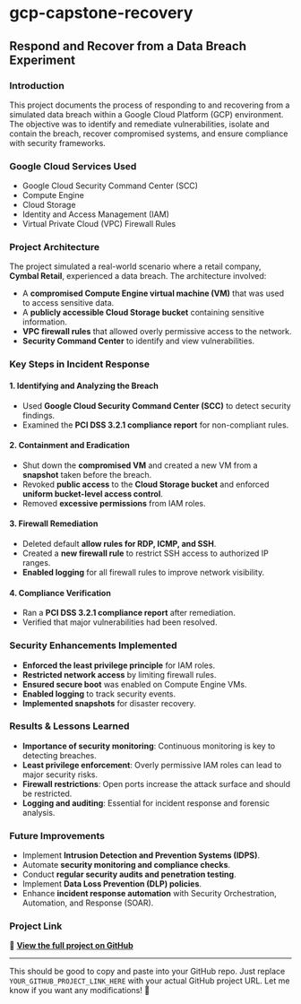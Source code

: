 # gcp-capstone-recovery

## Respond and Recover from a Data Breach Experiment  

### Introduction  

This project documents the process of responding to and recovering from a simulated data breach within a Google Cloud Platform (GCP) environment. The objective was to identify and remediate vulnerabilities, isolate and contain the breach, recover compromised systems, and ensure compliance with security frameworks.  

### Google Cloud Services Used  

- Google Cloud Security Command Center (SCC)  
- Compute Engine  
- Cloud Storage  
- Identity and Access Management (IAM)  
- Virtual Private Cloud (VPC) Firewall Rules  

### Project Architecture  

The project simulated a real-world scenario where a retail company, **Cymbal Retail**, experienced a data breach. The architecture involved:  

- A **compromised Compute Engine virtual machine (VM)** that was used to access sensitive data.  
- A **publicly accessible Cloud Storage bucket** containing sensitive information.  
- **VPC firewall rules** that allowed overly permissive access to the network.  
- **Security Command Center** to identify and view vulnerabilities.  

### Key Steps in Incident Response  

#### **1. Identifying and Analyzing the Breach**  
- Used **Google Cloud Security Command Center (SCC)** to detect security findings.  
- Examined the **PCI DSS 3.2.1 compliance report** for non-compliant rules.  

#### **2. Containment and Eradication**  
- Shut down the **compromised VM** and created a new VM from a **snapshot** taken before the breach.  
- Revoked **public access** to the **Cloud Storage bucket** and enforced **uniform bucket-level access control**.  
- Removed **excessive permissions** from IAM roles.  

#### **3. Firewall Remediation**  
- Deleted default **allow rules for RDP, ICMP, and SSH**.  
- Created a **new firewall rule** to restrict SSH access to authorized IP ranges.  
- **Enabled logging** for all firewall rules to improve network visibility.  

#### **4. Compliance Verification**  
- Ran a **PCI DSS 3.2.1 compliance report** after remediation.  
- Verified that major vulnerabilities had been resolved.  

### Security Enhancements Implemented  

- **Enforced the least privilege principle** for IAM roles.  
- **Restricted network access** by limiting firewall rules.  
- **Ensured secure boot** was enabled on Compute Engine VMs.  
- **Enabled logging** to track security events.  
- **Implemented snapshots** for disaster recovery.  

### Results & Lessons Learned  

- **Importance of security monitoring**: Continuous monitoring is key to detecting breaches.  
- **Least privilege enforcement**: Overly permissive IAM roles can lead to major security risks.  
- **Firewall restrictions**: Open ports increase the attack surface and should be restricted.  
- **Logging and auditing**: Essential for incident response and forensic analysis.  

### Future Improvements  

- Implement **Intrusion Detection and Prevention Systems (IDPS)**.  
- Automate **security monitoring and compliance checks**.  
- Conduct **regular security audits and penetration testing**.  
- Implement **Data Loss Prevention (DLP) policies**.  
- Enhance **incident response automation** with Security Orchestration, Automation, and Response (SOAR).  

### Project Link  

📌 **[View the full project on GitHub](YOUR_GITHUB_PROJECT_LINK_HERE)**  

---  

This should be good to copy and paste into your GitHub repo. Just replace `YOUR_GITHUB_PROJECT_LINK_HERE` with your actual GitHub project URL. Let me know if you want any modifications! 🚀
